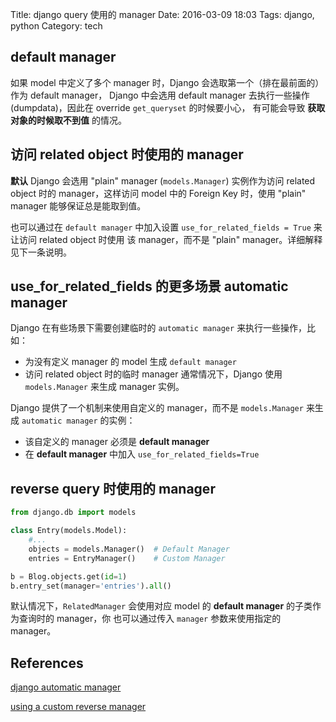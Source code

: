 Title: django query 使用的 manager
Date: 2016-03-09 18:03
Tags: django, python
Category: tech


## default manager

如果 model 中定义了多个 manager 时，Django 会选取第一个（排在最前面的）作为 default manager，
Django 中会选用 default manager 去执行一些操作 (dumpdata)，因此在 override `get_queryset` 的时候要小心，
有可能会导致 **获取对象的时候取不到值** 的情况。

## 访问 related object 时使用的 manager

**默认** Django 会选用 "plain" manager (`models.Manager`) 实例作为访问 related object 时的
manager，这样访问 model 中的 Foreign Key 时，使用 "plain" manager 能够保证总是能取到值。

也可以通过在 `default manager` 中加入设置 `use_for_related_fields = True` 来让访问 related object 时使用
该 manager，而不是 "plain" manager。详细解释见下一条说明。

## use_for_related_fields 的更多场景 automatic manager

Django 在有些场景下需要创建临时的 `automatic manager` 来执行一些操作，比如：
- 为没有定义 manager 的 model 生成 `default manager`
- 访问 related object 时的临时 manager
通常情况下，Django 使用 `models.Manager` 来生成 manager 实例。

Django 提供了一个机制来使用自定义的 manager，而不是 `models.Manager` 来生成 `automatic manager` 的实例：
- 该自定义的 manager 必须是 **default manager**
- 在 **default manager** 中加入 `use_for_related_fields=True`

## reverse query 时使用的 manager
```python
from django.db import models

class Entry(models.Model):
    #...
    objects = models.Manager()  # Default Manager
    entries = EntryManager()    # Custom Manager

b = Blog.objects.get(id=1)
b.entry_set(manager='entries').all()
```
默认情况下，`RelatedManager` 会使用对应 model 的 **default manager** 的子类作为查询时的 manager，你
也可以通过传入 `manager` 参数来使用指定的 manager。


## References
[django automatic manager ](https://docs.djangoproject.com/en/1.9/topics/db/managers/#controlling-automatic-manager-types)

[using a custom reverse manager](https://docs.djangoproject.com/en/1.9/topics/db/queries/#using-a-custom-reverse-manager)
